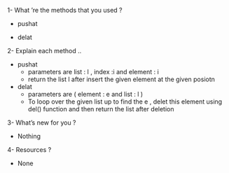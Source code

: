 1- What ’re the methods that you used ?
  
  - pushat 
  
  -  delat

2- Explain each method ..
  - pushat
      - parameters are list : l , index :i and  element : i 
      - return the list l after insert the given element at the given posiotn
  - delat
      - parameters are ( element : e and list : l )
      - To loop over the given list up to find the e , delet this element using del() function and then return the list after deletion


3- What’s new for you ?
  - Nothing



4- Resources ? 
  - None
